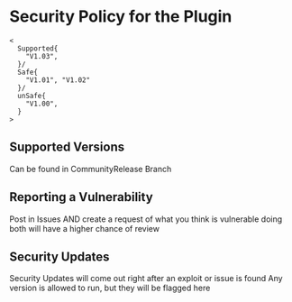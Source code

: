 # Security Policy for the Plugin
```
<
  Supported{
    "V1.03",
  }/
  Safe{
    "V1.01", "V1.02"
  }/
  unSafe{
    "V1.00",
  }
>
```

## Supported Versions
Can be found in CommunityRelease Branch

## Reporting a Vulnerability
Post in Issues AND create a request of what you think is vulnerable 
doing both will have a higher chance of review

## Security Updates
Security Updates will come out right after an exploit or issue is found
Any version is allowed to run, but they will be flagged here
